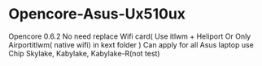 # Opencore-Asus-Ux510ux
Opencore 0.6.2
No need replace Wifi card( Use itlwm + Heliport Or Only Airportitlwm( native wifi) in kext folder )
Can apply for all Asus laptop use Chip Skylake, Kabylake, Kabylake-R(not test)
